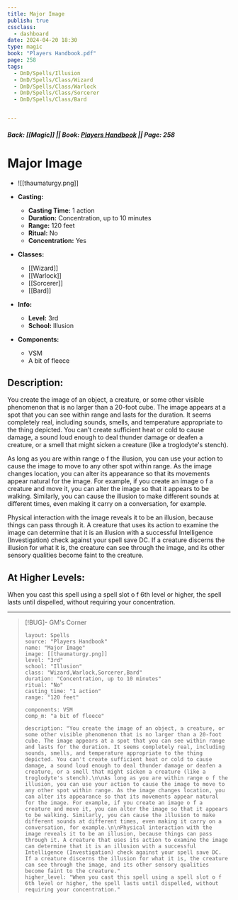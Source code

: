 ```yaml
---
title: Major Image
publish: true
cssclass:
  - dashboard
date: 2024-04-20 18:30
type: magic
book: "Players Handbook.pdf"
page: 258
tags:
  - DnD/Spells/Illusion
  - DnD/Spells/Class/Wizard
  - DnD/Spells/Class/Warlock
  - DnD/Spells/Class/Sorcerer
  - DnD/Spells/Class/Bard


---
```


##### Back: [[Magic]] || Book: [Players Handbook](https://drive.google.com/drive/folders/1O5bhpYizcIT5xxAoLOuzCRht_PVS7VSG?usp=sharing) || Page: 258

# Major Image
- ![[thaumaturgy.png]]
- **Casting:**
    - **Casting Time:** 1 action
    - **Duration:** Concentration, up to 10 minutes
    - **Range:** 120 feet
    - **Ritual:** No
    - **Concentration:** Yes
- **Classes:**
    - [[Wizard]]
    - [[Warlock]]
    - [[Sorcerer]]
    - [[Bard]]

- **Info:**
    - **Level:** 3rd
    - **School:** Illusion
- **Components:**
    - VSM
    - A bit of fleece

## Description:
You create the image of an object, a creature, or some other visible phenomenon that is no larger than a 20-foot cube. The image appears at a spot that you can see within range and lasts for the duration. It seems completely real, including sounds, smells, and temperature appropriate to the thing depicted. You can't create sufficient heat or cold to cause damage, a sound loud enough to deal thunder damage or deafen a creature, or a smell that might sicken a creature (like a troglodyte's stench).

As long as you are within range o f the illusion, you can use your action to cause the image to move to any other spot within range. As the image changes location, you can alter its appearance so that its movements appear natural for the image. For example, if you create an image o f a creature and move it, you can alter the image so that it appears to be walking. Similarly, you can cause the illusion to make different sounds at different times, even making it carry on a conversation, for example.

Physical interaction with the image reveals it to be an illusion, because things can pass through it. A creature that uses its action to examine the image can determine that it is an illusion with a successful Intelligence (Investigation) check against your spell save DC. If a creature discerns the illusion for what it is, the creature can see through the image, and its other sensory qualities become faint to the creature.

## At Higher Levels:
When you cast this spell using a spell slot o f 6th level or higher, the spell lasts until dispelled, without requiring your concentration.

---

> [!BUG]- GM's Corner
>
> ```statblock
> layout: Spells
> source: "Players Handbook"
> name: "Major Image"
> image: [[thaumaturgy.png]]
> level: "3rd"
> school: "Illusion"
> class: "Wizard,Warlock,Sorcerer,Bard"
> duration: "Concentration, up to 10 minutes"
> ritual: "No"
> casting_time: "1 action"
> range: "120 feet"
>
> components: VSM
> comp_m: "a bit of fleece"
>
> description: "You create the image of an object, a creature, or some other visible phenomenon that is no larger than a 20-foot cube. The image appears at a spot that you can see within range and lasts for the duration. It seems completely real, including sounds, smells, and temperature appropriate to the thing depicted. You can't create sufficient heat or cold to cause damage, a sound loud enough to deal thunder damage or deafen a creature, or a smell that might sicken a creature (like a troglodyte's stench).\n\nAs long as you are within range o f the illusion, you can use your action to cause the image to move to any other spot within range. As the image changes location, you can alter its appearance so that its movements appear natural for the image. For example, if you create an image o f a creature and move it, you can alter the image so that it appears to be walking. Similarly, you can cause the illusion to make different sounds at different times, even making it carry on a conversation, for example.\n\nPhysical interaction with the image reveals it to be an illusion, because things can pass through it. A creature that uses its action to examine the image can determine that it is an illusion with a successful Intelligence (Investigation) check against your spell save DC. If a creature discerns the illusion for what it is, the creature can see through the image, and its other sensory qualities become faint to the creature."
> higher_level: "When you cast this spell using a spell slot o f 6th level or higher, the spell lasts until dispelled, without requiring your concentration."
> ```
